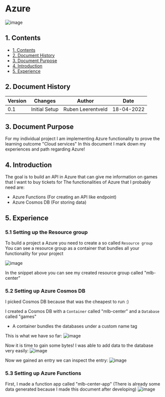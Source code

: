 
# Azure
![image](https://user-images.githubusercontent.com/27158658/163884438-2f51ab63-ae20-48f9-b2b5-5e462fb576f2.png)

## 1. Contents
- [1. Contents](#1-contents)
- [2. Document History](#2-document-history)
- [3. Document Purpose](#3-document-purpose)
- [4. Introduction](#4-introduction)
- [5. Experience](#5-experience)


## 2. Document History
| Version | Changes | Author | Date |
|---------|---------|--------|------|
| 0.1 | Initial Setup                                                           | Ruben Leerentveld | 18-04-2022 | 


## 3. Document Purpose
For my individual project I am implementing Azure functionality to prove the learning outcome "Cloud services"
In this document I mark down my experiences and path regarding Azure!

## 4. Introduction
The goal is to build an API in Azure that can give me information on games that I want to buy tickets for
The functionalities of Azure that I probably need are:

- Azure Functions (For creating an API like endpoint)
- Azure Cosmos DB (For storing data)

## 5. Experience

### 5.1 Setting up the Resource group
To build a project a Azure you need to create a so called ```Resource group```
You can see a resource group as a container that bundles all your functionality for your project

![image](https://user-images.githubusercontent.com/27158658/163885803-5657a93a-0dca-4a56-8e6a-d751102b0d4e.png)

In the snippet above you can see my created resource group called "mlb-center"

### 5.2 Setting up Azure Cosmos DB
I picked Cosmos DB because that was the cheapest to run :)

I created a Cosmos DB with a ```Container``` called "mlb-center" and a ```Database``` called "games"

- A container bundles the databases under a custom name tag

This is what we have so far:
![image](https://user-images.githubusercontent.com/27158658/163886812-c1627a30-ab0a-488b-8b44-6302546421e2.png)

Now it is time to gain some bytes!
I was able to add data to the database very easily:
![image](https://user-images.githubusercontent.com/27158658/163887088-530c8fe3-0036-47e0-ae0b-62a9a4177f80.png)

Now we gained an entry we can inspect the entry:
![image](https://user-images.githubusercontent.com/27158658/163887178-e565f61a-e892-47e3-8283-ab4c8beb55ce.png)

### 5.3 Setting up Azure Functions
First, I made a function app called "mlb-center-app"
(There is already some data generated because I made this document after developing)
![image](https://user-images.githubusercontent.com/27158658/163887543-8106ba7d-7c2f-4569-9aa4-09a330af5798.png)
